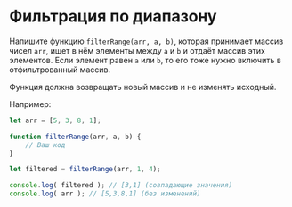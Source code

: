 # Фильтрация по диапазону

Напишите функцию `filterRange(arr, a, b)`, которая принимает массив чисел `arr`, ищет в нём элементы между `a` и `b` и отдаёт массив этих элементов.
Если элемент равен `a` или `b`, то его тоже нужно включить в отфильтрованный массив.

Функция должна возвращать новый массив и не изменять исходный.

Например:

```js
let arr = [5, 3, 8, 1];

function filterRange(arr, a, b) {
    // Ваш код
}

let filtered = filterRange(arr, 1, 4); 

console.log( filtered ); // [3,1] (совпадающие значения)
console.log( arr ); // [5,3,8,1] (без изменений)
```
